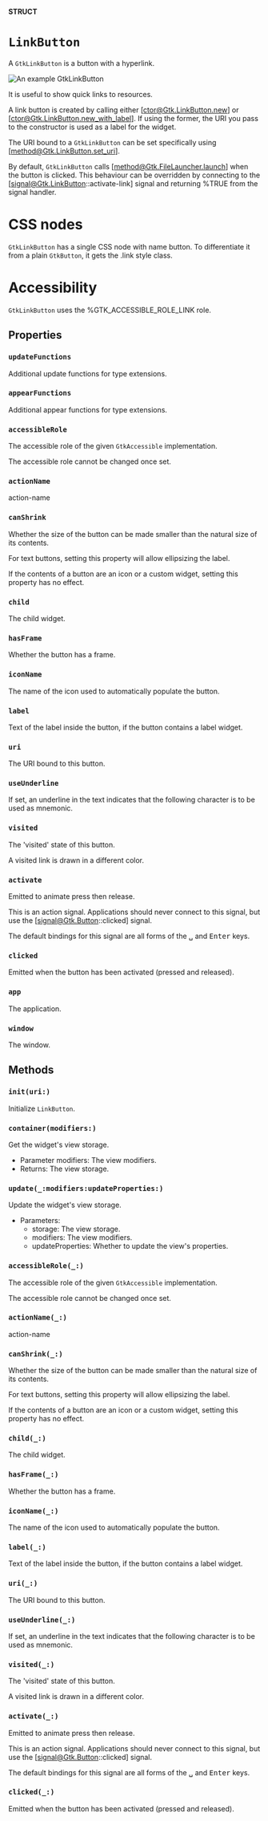 **STRUCT**

# `LinkButton`

A `GtkLinkButton` is a button with a hyperlink.

![An example GtkLinkButton](link-button.png)

It is useful to show quick links to resources.

A link button is created by calling either [ctor@Gtk.LinkButton.new] or
[ctor@Gtk.LinkButton.new_with_label]. If using the former, the URI you
pass to the constructor is used as a label for the widget.

The URI bound to a `GtkLinkButton` can be set specifically using
[method@Gtk.LinkButton.set_uri].

By default, `GtkLinkButton` calls [method@Gtk.FileLauncher.launch] when the button
is clicked. This behaviour can be overridden by connecting to the
[signal@Gtk.LinkButton::activate-link] signal and returning %TRUE from
the signal handler.

# CSS nodes

`GtkLinkButton` has a single CSS node with name button. To differentiate
it from a plain `GtkButton`, it gets the .link style class.

# Accessibility

`GtkLinkButton` uses the %GTK_ACCESSIBLE_ROLE_LINK role.

## Properties
### `updateFunctions`

Additional update functions for type extensions.

### `appearFunctions`

Additional appear functions for type extensions.

### `accessibleRole`

The accessible role of the given `GtkAccessible` implementation.

The accessible role cannot be changed once set.

### `actionName`

action-name

### `canShrink`

Whether the size of the button can be made smaller than the natural
size of its contents.

For text buttons, setting this property will allow ellipsizing the label.

If the contents of a button are an icon or a custom widget, setting this
property has no effect.

### `child`

The child widget.

### `hasFrame`

Whether the button has a frame.

### `iconName`

The name of the icon used to automatically populate the button.

### `label`

Text of the label inside the button, if the button contains a label widget.

### `uri`

The URI bound to this button.

### `useUnderline`

If set, an underline in the text indicates that the following character is
to be used as mnemonic.

### `visited`

The 'visited' state of this button.

A visited link is drawn in a different color.

### `activate`

Emitted to animate press then release.

This is an action signal. Applications should never connect
to this signal, but use the [signal@Gtk.Button::clicked] signal.

The default bindings for this signal are all forms of the
<kbd>␣</kbd> and <kbd>Enter</kbd> keys.

### `clicked`

Emitted when the button has been activated (pressed and released).

### `app`

The application.

### `window`

The window.

## Methods
### `init(uri:)`

Initialize `LinkButton`.

### `container(modifiers:)`

Get the widget's view storage.
- Parameter modifiers: The view modifiers.
- Returns: The view storage.

### `update(_:modifiers:updateProperties:)`

Update the widget's view storage.
- Parameters:
    - storage: The view storage.
    - modifiers: The view modifiers.
    - updateProperties: Whether to update the view's properties.

### `accessibleRole(_:)`

The accessible role of the given `GtkAccessible` implementation.

The accessible role cannot be changed once set.

### `actionName(_:)`

action-name

### `canShrink(_:)`

Whether the size of the button can be made smaller than the natural
size of its contents.

For text buttons, setting this property will allow ellipsizing the label.

If the contents of a button are an icon or a custom widget, setting this
property has no effect.

### `child(_:)`

The child widget.

### `hasFrame(_:)`

Whether the button has a frame.

### `iconName(_:)`

The name of the icon used to automatically populate the button.

### `label(_:)`

Text of the label inside the button, if the button contains a label widget.

### `uri(_:)`

The URI bound to this button.

### `useUnderline(_:)`

If set, an underline in the text indicates that the following character is
to be used as mnemonic.

### `visited(_:)`

The 'visited' state of this button.

A visited link is drawn in a different color.

### `activate(_:)`

Emitted to animate press then release.

This is an action signal. Applications should never connect
to this signal, but use the [signal@Gtk.Button::clicked] signal.

The default bindings for this signal are all forms of the
<kbd>␣</kbd> and <kbd>Enter</kbd> keys.

### `clicked(_:)`

Emitted when the button has been activated (pressed and released).
